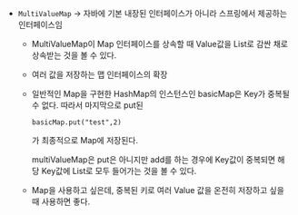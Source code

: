 - `MultiValueMap` → 자바에 기본 내장된 인터페이스가 아니라 스프링에서 제공하는 인터페이스임
    - MultiValueMap이 Map 인터페이스를 상속할 때 Value값을 List로 감싼 채로 상속받는 것을 볼 수 있다.
    - 여러 값을 저장하는 맵 인터페이스의 확장
    - 일반적인 Map을 구현한 HashMap의 인스턴스인 basicMap은 Key가 중복될 수 없다. 따라서 마지막으로 put된
        
        ```
        basicMap.put("test",2)
        ```
        
        가 최종적으로 Map에 저장된다.
        
        multiValueMap은 put은 아니지만 add를 하는 경우에 Key값이 중복되면 해당 Key값에 List로 모두 들어가는 것을 볼 수 있다.
        
    - Map을 사용하고 싶은데, 중복된 키로 여러 Value 값을 온전히 저장하고 싶을 때 사용하면 좋다.